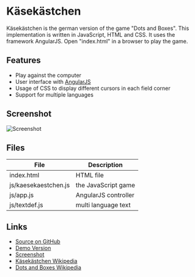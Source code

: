 # Käsekästchen


Käsekästchen is the german version of the game "Dots and Boxes".
This implementation is written in JavaScript, HTML and CSS. It uses the framework AngularJS.
Open "index.html" in a browser to play the game.


## Features

* Play against the computer
* User interface with [AngularJS](http://angularjs.org)
* Usage of CSS to display different cursors in each field corner
* Support for multiple languages

## Screenshot
![Screenshot](http://familiecommer.de/kaesekaestchen/ScreenShot.png)

## Files

| File | Description |
| ---- | ----------- |
| index.html | HTML file |
| js/kaesekaestchen.js | the JavaScript game |
| js/app.js | AngularJS controller |
| js/textdef.js | multi language text |


## Links

* [Source on GitHub](http://github.com/WilliCommer/KaeseKaestchen/) 
* [Demo Version](http://familiecommer.de/kaesekaestchen)
* [Screenshot](http://familiecommer.de/kaesekaestchen/ScreenShot.png)
* [Käsekästchen Wikipedia](https://de.wikipedia.org/wiki/K%C3%A4sek%C3%A4stchen)
* [Dots and Boxes Wikipedia](https://en.wikipedia.org/wiki/Dots_and_Boxes)



